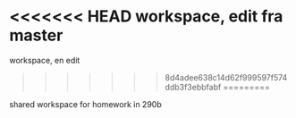 <<<<<<< HEAD
workspace, edit fra master
=======
workspace, en edit
>>>>>>> 8d4adee638c14d62f999597f574ddb3f3ebbfabf
=========

shared workspace for homework in 290b
